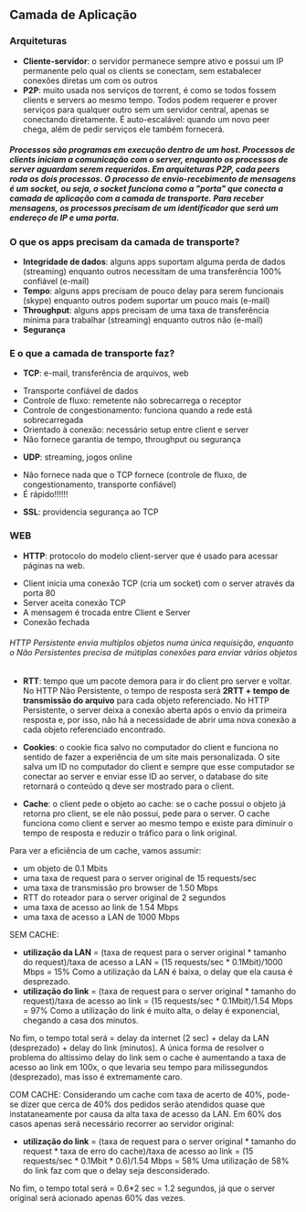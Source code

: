 ## Camada de Aplicação

### Arquiteturas
* **Cliente-servidor**: o servidor permanece sempre ativo e possui um IP permanente pelo qual os clients se conectam, sem estabalecer conexões diretas um com os outros
* **P2P**: muito usada nos serviços de torrent, é como se todos fossem clients e servers ao mesmo tempo. Todos podem requerer e prover serviços para qualquer outro sem um servidor central, apenas se conectando diretamente. É auto-escalável: quando um novo peer chega, além de pedir serviços ele também fornecerá.

##### Processos são programas em execução dentro de um host. Processos de clients iniciam a comunicação com o server, enquanto os processos de server aguardam serem requeridos. Em arquiteturas P2P, cada peers roda os dois processos. O processo de envio-recebimento de mensagens é um socket, ou seja, o socket funciona como a "porta" que conecta a camada de aplicação com a camada de transporte. Para receber mensagens, os processos precisam de um identificador que será um endereço de IP e uma porta.

### O que os apps precisam da camada de transporte?
* **Integridade de dados**: alguns apps suportam alguma perda de dados (streaming) enquanto outros necessitam de uma transferência 100% confiável (e-mail)
* **Tempo**: alguns apps precisam de pouco delay para serem funcionais (skype) enquanto outros podem suportar um pouco mais (e-mail)
* **Throughput**: alguns apps precisam de uma taxa de transferência mínima para trabalhar (streaming) enquanto outros não (e-mail)
* **Segurança**

### E o que a camada de transporte faz?
* **TCP**: e-mail, transferência de arquivos, web
- Transporte confiável de dados
- Controle de fluxo: remetente não sobrecarrega o receptor
- Controle de congestionamento: funciona quando a rede está sobrecarregada
- Orientado à conexão: necessário setup entre client e server
- Não fornece garantia de tempo, throughput ou segurança

* **UDP**: streaming, jogos online
- Não fornece nada que o TCP fornece (controle de fluxo, de congestionamento, transporte confiável)
- É rápido!!!!!!

* **SSL**: providencia segurança ao TCP

### WEB
* **HTTP**: protocolo do modelo client-server que é usado para acessar páginas na web. 
- Client inicia uma conexão TCP (cria um socket) com o server através da porta 80
- Server aceita conexão TCP
- A mensagem é trocada entre Client e Server
- Conexão fechada

###### HTTP Persistente envia multiplos objetos numa única requisição, enquanto o Não Persistentes precisa de mútiplas conexões para enviar vários objetos

* **RTT**: tempo  que um pacote demora para ir do client pro server e voltar. No HTTP Não Persistente, o tempo de resposta será **2RTT + tempo de transmissão do arquivo** para cada objeto referenciado. No HTTP Persistente, o server deixa a conexão aberta após o envio da primeira resposta e, por isso, não há a necessidade de abrir uma nova conexão a cada objeto referenciado encontrado.

* **Cookies**: o cookie fica salvo no computador do client e funciona no sentido de fazer a experiência de um site mais personalizada. O site salva um ID no computador do client e sempre que esse computador se conectar ao server e enviar esse ID ao server, o database do site retornará o conteúdo q deve ser mostrado para o client.

* **Cache**: o client pede o objeto ao cache: se o cache possui o objeto já retorna pro client, se ele não possui, pede para o server. O cache funciona como client e server ao mesmo tempo e existe para diminuir o tempo de resposta e reduzir o tráfico para o link original.

Para ver a eficiência de um cache, vamos assumir:
- um objeto de 0.1 Mbits
- uma taxa de request para o server original de 15 requests/sec
- uma taxa de transmissão pro browser de 1.50 Mbps
- RTT do roteador para o server original de 2 segundos
- uma taxa de acesso ao link de 1.54 Mbps
- uma taxa de acesso a LAN de 1000 Mbps

SEM CACHE: 
- **utilização da LAN** = (taxa de request para o server original * tamanho do request)/taxa de acesso a LAN = (15 requests/sec * 0.1Mbit)/1000 Mbps = 15%
Como a utilização da LAN é baixa, o delay que ela causa é desprezado.
- **utilização do link** = (taxa de request para o server original * tamanho do request)/taxa de acesso ao link = (15 requests/sec * 0.1Mbit)/1.54 Mbps = 97%
Como a utilização do link é muito alta, o delay é exponencial, chegando a casa dos minutos.

No fim, o tempo total será = delay da internet (2 sec) + delay da LAN (desprezado) + delay do link (minutos).
A única forma de resolver o problema do altíssimo delay do link sem o cache é aumentando a taxa de acesso ao link em 100x, o que levaria seu tempo para milissegundos (desprezado), mas isso é extremamente caro.

COM CACHE:
Considerando um cache com taxa de acerto de 40%, pode-se dizer que cerca de 40% dos pedidos serão atendidos quase que instataneamente por causa da alta taxa de acesso da LAN. Em 60% dos casos apenas será necessário recorrer ao servidor original:
- **utilização do link** = (taxa de request para o server original * tamanho do request * taxa de erro do cache)/taxa de acesso ao link = (15 requests/sec * 0.1Mbit * 0.6)/1.54 Mbps = 58%
Uma utilização de 58% do link faz com que o delay seja desconsiderado.

No fim, o tempo total será = 0.6*2 sec = 1.2 segundos, já que o server original será acionado apenas 60% das vezes.
